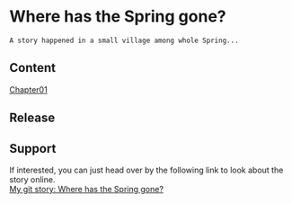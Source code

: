 # Where has the Spring gone?
    A story happened in a small village among whole Spring...
    
## Content

[Chapter01](https://WanyitYong.github.io/github-story-2019/chapter01)

## Release

## Support
If interested, you can just head over by the following link to look about the story online.<br />
    [My git story: Where has the Spring gone?](https://WanyitYong.github.io/github-story-2019)
